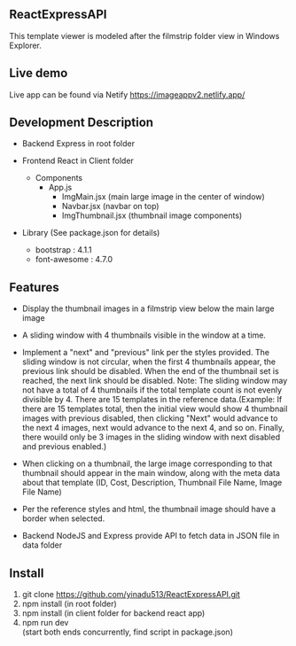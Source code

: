 ## ReactExpressAPI

This template viewer is modeled after the filmstrip folder view in Windows Explorer.

## Live demo

Live app can be found via Netify https://imageappv2.netlify.app/

## Development Description

- Backend Express in root folder
- Frontend React in Client folder
  - Components
    - App.js
      - ImgMain.jsx (main large image in the center of window)
      - Navbar.jsx (navbar on top)
      - ImgThumbnail.jsx (thumbnail image components)

- Library (See package.json for details)
  - bootstrap : 4.1.1
  - font-awesome : 4.7.0

## Features

- Display the thumbnail images in a filmstrip view below the main large image
- A sliding window with 4 thumbnails visible in the window at a time.
- Implement a "next" and "previous" link per the styles provided. The sliding window is not circular, when the first 4 thumbnails appear, the previous link should be disabled. When the end of the thumbnail set is reached, the next link should be disabled. Note: The sliding window may not have a total of 4 thumbnails if the total template count is not evenly divisible by 4. There are 15 templates in the reference data.(Example: If there are 15 templates total, then the initial view would show 4 thumbnail images with previous disabled, then clicking "Next" would advance to the next 4 images, next would advance to the next 4, and so on. Finally, there wouild only be 3 images in the sliding window with next disabled and previous enabled.)
- When clicking on a thumbnail, the large image corresponding to that thumbnail should appear in the main window, along with the meta data about that template (ID, Cost, Description, Thumbnail File Name, Image File Name)
- Per the reference styles and html, the thumbnail image should have a border when selected.

- Backend NodeJS and Express provide API to fetch data in JSON file in data folder

## Install
  1. git clone https://github.com/yinadu513/ReactExpressAPI.git
  2. npm install (in root folder)
  3. npm install (in client folder for backend react app)
  4. npm run dev  
     (start both ends concurrently, find script in package.json)
